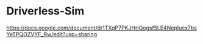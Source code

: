# Driverless-Sim

https://docs.google.com/document/d/1TXqP7PKJHriQogsf5LE4NepIucx7bsYeTPQOZVYF_Rw/edit?usp=sharing
